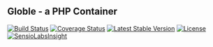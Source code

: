 ## Globle - a PHP Container

[![Build Status](https://travis-ci.org/Brunty/Globle.svg?branch=master)](https://travis-ci.org/Brunty/Globle) [![Coverage Status](https://coveralls.io/repos/github/Brunty/Globle/badge.svg?branch=master)](https://coveralls.io/github/Brunty/Globle?branch=master) [![Latest Stable Version](https://poser.pugx.org/brunty/globle/v/stable)](https://packagist.org/packages/brunty/globle) [![License](https://poser.pugx.org/brunty/globle/license)](https://packagist.org/packages/brunty/globle) [![SensioLabsInsight](https://insight.sensiolabs.com/projects/a7e48ce0-7a7f-492a-8da8-d7b4c94f00c8/mini.png)](https://insight.sensiolabs.com/projects/a7e48ce0-7a7f-492a-8da8-d7b4c94f00c8)
